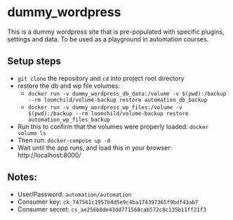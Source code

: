# dummy_wordpress
This is a dummy wordpress site that is pre-populated with specific plugins, settings and data. To be used as a playground in automation courses.

## Setup steps
- `git clone` the repository and `cd` into project root directory
- restore the db and wp file volumes:
  - `docker run -v dummy_wordpress_db_data:/volume -v $(pwd):/backup --rm loomchild/volume-backup restore automation_db_backup`
  - `docker run -v dummy_wordpress_wp_files:/volume -v $(pwd):/backup --rm loomchild/volume-backup restore automation_wp_files_backup`
- Run this to confirm that the volumes were properly loaded: `docker volume ls`
- Then run: `docker-compose up -d`
- Wait until the app runs, and load this in your browser: http://localhost:8000/

## Notes:
- User/Password: `automation/automation`
- Consumer key:  `ck_747561c1957b4d5e9c4ba174397365f9bdf43ab7`
- Consumer secret:  `cs_ae256b8de43dd771568cab572c8c135b11ff21f3`
